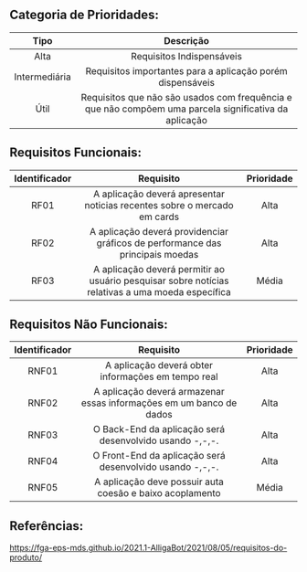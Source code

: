 
## Categoria de Prioridades:

|**Tipo**|**Descrição**|
|:-:|:-:|
| Alta | Requisitos Indispensáveis |
| Intermediária | Requisitos importantes para a aplicação porém dispensáveis |
| Útil | Requisitos que não são usados com frequência e que não compõem uma parcela significativa da aplicação |

## Requisitos Funcionais:

|**Identificador**|**Requisito**|**Prioridade**|
|:-:|:-:|:-:|
| RF01 | A aplicação deverá apresentar noticias recentes sobre o mercado em cards | Alta |
| RF02 | A aplicação deverá providenciar gráficos de performance das principais moedas | Alta |
| RF03 | A aplicação deverá permitir ao usuário pesquisar sobre notícias relativas a uma moeda específica | Média |

## Requisitos Não Funcionais:

|**Identificador**|**Requisito**|**Prioridade**|
|:-:|:-:|:-:|
| RNF01 | A aplicação deverá obter informações em tempo real | Alta |
| RNF02 | A aplicação deverá armazenar essas informações em um banco de dados | Alta |
| RNF03 | O Back-End da aplicação será desenvolvido usando -,-,-. | Alta |
| RNF04 | O Front-End da aplicação será desenvolvido usando -,-,-. | Alta |
| RNF05 | A aplicação deve possuir auta coesão e baixo acoplamento | Média |

## Referências:

https://fga-eps-mds.github.io/2021.1-AlligaBot/2021/08/05/requisitos-do-produto/